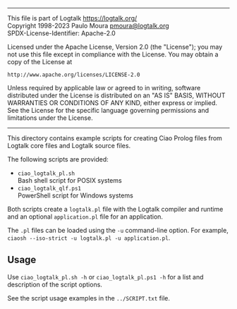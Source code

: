 ________________________________________________________________________

This file is part of Logtalk <https://logtalk.org/>  
Copyright 1998-2023 Paulo Moura <pmoura@logtalk.org>  
SPDX-License-Identifier: Apache-2.0

Licensed under the Apache License, Version 2.0 (the "License");
you may not use this file except in compliance with the License.
You may obtain a copy of the License at

    http://www.apache.org/licenses/LICENSE-2.0

Unless required by applicable law or agreed to in writing, software
distributed under the License is distributed on an "AS IS" BASIS,
WITHOUT WARRANTIES OR CONDITIONS OF ANY KIND, either express or implied.
See the License for the specific language governing permissions and
limitations under the License.
________________________________________________________________________


This directory contains example scripts for creating Ciao Prolog files
from Logtalk core files and Logtalk source files.

The following scripts are provided:

- `ciao_logtalk_pl.sh`  
	Bash shell script for POSIX systems
- `ciao_logtalk_qlf.ps1`  
	PowerShell script for Windows systems

Both scripts create a `logtalk.pl` file with the Logtalk compiler and
runtime and an optional `application.pl` file for an application.

The `.pl` files can be loaded using the `-u` command-line option. For
example, `ciaosh --iso-strict -u logtalk.pl -u application.pl`.

Usage
-----

Use `ciao_logtalk_pl.sh -h` or  `ciao_logtalk_pl.ps1 -h` for a list and
description of the script options.

See the script usage examples in the `../SCRIPT.txt` file.
